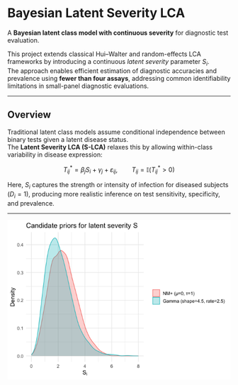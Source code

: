 Bayesian Latent Severity LCA
================

A **Bayesian latent class model with continuous severity** for
diagnostic test evaluation.

This project extends classical Hui–Walter and random-effects LCA
frameworks by introducing a continuous *latent severity* parameter
$S_i$.  
The approach enables efficient estimation of diagnostic accuracies and
prevalence using **fewer than four assays**, addressing common
identifiability limitations in small-panel diagnostic evaluations.

------------------------------------------------------------------------

## Overview

Traditional latent class models assume conditional independence between
binary tests given a latent disease status.  
The **Latent Severity LCA (S-LCA)** relaxes this by allowing
within-class variability in disease expression:

$$
T_{ij}^* = \beta_j S_i + \gamma_j + \varepsilon_{ij}, 
\qquad T_{ij} = \mathbb{I}(T_{ij}^* > 0)
$$

Here, $S_i$ captures the strength or intensity of infection for diseased
subjects ($D_i = 1$), producing more realistic inference on test
sensitivity, specificity, and prevalence.

------------------------------------------------------------------------

![](README_files/unnamed-chunk-1-1.png)<!-- -->
